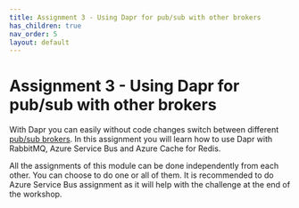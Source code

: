 ```yaml
---
title: Assignment 3 - Using Dapr for pub/sub with other brokers
has_children: true
nav_order: 5
layout: default
---
```


# Assignment 3 - Using Dapr for pub/sub with other brokers

With Dapr you can easily without code changes switch between different [pub/sub brokers](https://docs.dapr.io/reference/components-reference/supported-pubsub/). In this assignment you will learn how to use Dapr with RabbitMQ, Azure Service Bus and Azure Cache for Redis.

All the assignments of this module can be done independently from each other. You can choose to do one or all of them. It is recommended to do Azure Service Bus assignment as it will help with the challenge at the end of the workshop.
